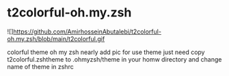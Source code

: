# t2colorful-oh.my.zsh

![]https://github.com/AmirhosseinAbutalebi/t2colorful-oh.my.zsh/blob/main/t2colorful.gif

colorful theme oh my zsh 
nearly add pic 
for use theme just need copy t2colorful.zshtheme to .ohmyzsh/theme in your homw directory and change name of theme in zshrc

